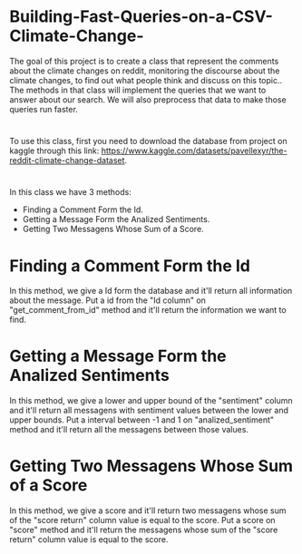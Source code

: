 # Building-Fast-Queries-on-a-CSV-Climate-Change-

The goal of this project is to create a class that represent the comments about the climate changes on reddit, monitoring the discourse about the climate changes, to find out what people think and discuss on this topic.. The methods in that class will implement the queries that we want to answer about our search. We will also preprocess that data to make those queries run faster.
#
To use this class, first you need to download the database from project on kaggle through this link: https://www.kaggle.com/datasets/pavellexyr/the-reddit-climate-change-dataset.
# 
In this class we have 3 methods:
- Finding a Comment Form the Id.
- Getting a Message Form the Analized Sentiments.
- Getting Two Messagens Whose Sum of a Score.
# Finding a Comment Form the Id
In this method, we give a Id form the database and it'll return all information about the message.
Put a id from the "Id column" on "get_comment_from_id" method and it'll return the information we want to find.
# Getting a Message Form the Analized Sentiments
In this method, we give a lower and upper bound of the "sentiment" column and it'll return all messagens with sentiment values between the lower and upper bounds.
Put a interval between -1 and 1 on "analized_sentiment" method and it'll return all the messagens between those values.
# Getting Two Messagens Whose Sum of a Score
In this method, we give a score and it'll return two messagens whose sum of the "score return" column value is equal to the score.
Put a score on "score" method and it'll return the messagens whose sum of the "score return" column value is equal to the score.
